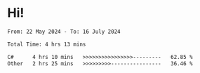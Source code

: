 # Hi!

<!--START_SECTION:waka-->

```txt
From: 22 May 2024 - To: 16 July 2024

Total Time: 4 hrs 13 mins

C#      4 hrs 10 mins   >>>>>>>>>>>>>>>>---------   62.85 %
Other   2 hrs 25 mins   >>>>>>>>>----------------   36.46 %
```

<!--END_SECTION:waka-->
